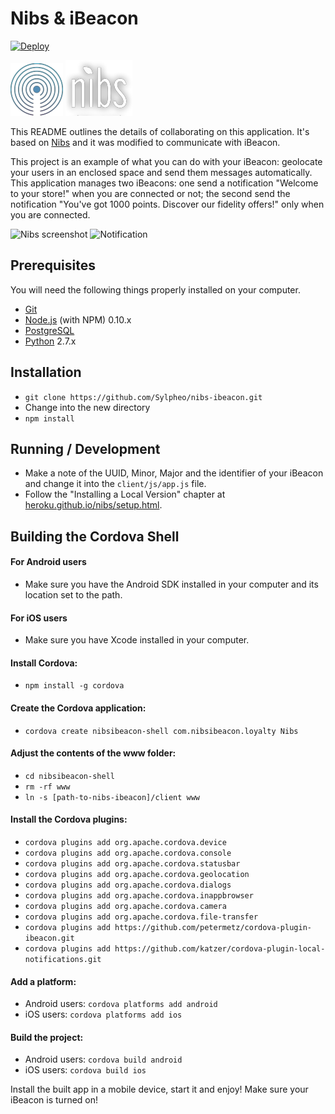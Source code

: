 # Nibs & iBeacon

[![Deploy](https://www.herokucdn.com/deploy/dfdfdfdbutton.png)](https://heroku.com/deploy)

![iBeacon](logo_ibeacon.png?raw=true) ![Nibs](logo_nibs.png?raw=true)

This README outlines the details of collaborating on this application.
It's based on [Nibs](http://heroku.github.io/nibs/) and it was modified to communicate with iBeacon. 

This project is an example of what you can do with your iBeacon: geolocate your users in an enclosed space and send them messages automatically.
This application manages two iBeacons: one send a notification "Welcome to your store!" when you are connected or not; the second send the notification "You've got 1000 points. Discover our fidelity offers!" only when you are connected.

![Nibs screenshot](screenshot2.png?raw=true) ![Notification](screenshot.png?raw=true)

## Prerequisites

You will need the following things properly installed on your computer.

* [Git](http://git-scm.com/)
* [Node.js](http://nodejs.org/) (with NPM) 0.10.x
* [PostgreSQL](http://www.postgresql.org/)
* [Python](https://www.python.org/) 2.7.x

## Installation

* `git clone https://github.com/Sylpheo/nibs-ibeacon.git`
* Change into the new directory
* `npm install`

## Running / Development

* Make a note of the UUID, Minor, Major and the identifier of your iBeacon and change it into the `client/js/app.js` file.
* Follow the "Installing a Local Version" chapter at [heroku.github.io/nibs/setup.html](http://heroku.github.io/nibs/setup.html).

## Building the Cordova Shell

#### For Android users

* Make sure you have the Android SDK installed in your computer and its location set to the path.

#### For iOS users

* Make sure you have Xcode installed in your computer.

#### Install Cordova:
* `npm install -g cordova`

#### Create the Cordova application:
* `cordova create nibsibeacon-shell com.nibsibeacon.loyalty Nibs`

#### Adjust the contents of the www folder:
* `cd nibsibeacon-shell`
* `rm -rf www`
* `ln -s [path-to-nibs-ibeacon]/client www`

#### Install the Cordova plugins:
* `cordova plugins add org.apache.cordova.device`
* `cordova plugins add org.apache.cordova.console`
* `cordova plugins add org.apache.cordova.statusbar`
* `cordova plugins add org.apache.cordova.geolocation`
* `cordova plugins add org.apache.cordova.dialogs`
* `cordova plugins add org.apache.cordova.inappbrowser`
* `cordova plugins add org.apache.cordova.camera`
* `cordova plugins add org.apache.cordova.file-transfer`
* `cordova plugins add https://github.com/petermetz/cordova-plugin-ibeacon.git`
* `cordova plugins add https://github.com/katzer/cordova-plugin-local-notifications.git`

#### Add a platform:
* Android users: `cordova platforms add android`
* iOS users: `cordova platforms add ios`

#### Build the project:
* Android users: `cordova build android`
* iOS users: `cordova build ios`

Install the built app in a mobile device, start it and enjoy!
Make sure your iBeacon is turned on!
